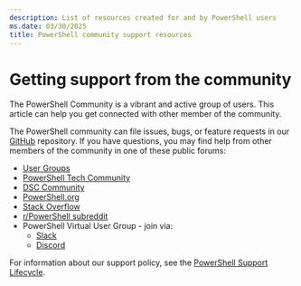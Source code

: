 ```yaml
---
description: List of resources created for and by PowerShell users
ms.date: 03/30/2025
title: PowerShell community support resources
---
```

# Getting support from the community

The PowerShell Community is a vibrant and active group of users. This article can help you get
connected with other member of the community.

The PowerShell community can file issues, bugs, or feature requests in our [GitHub][07] repository.
If you have questions, you may find help from other members of the community in one of these public
forums:

- [User Groups][04]
- [PowerShell Tech Community][09]
- [DSC Community][05]
- [PowerShell.org][06]
- [Stack Overflow][08]
- [r/PowerShell subreddit][10]
- PowerShell Virtual User Group - join via:
  - [Slack][03]
  - [Discord][02]

For information about our support policy, see the [PowerShell Support Lifecycle][01].

<!-- link references -->
[01]: /powershell/scripting/powershell-support-lifecycle
[02]: https://aka.ms/psdiscord
[03]: https://aka.ms/psslack
[04]: https://aka.ms/psusergroup
[05]: https://dsccommunity.org/
[06]: https://forums.powershell.org/
[07]: https://github.com/powershell/powershell/issues
[08]: https://stackoverflow.com/questions/tagged/powershell
[09]: https://techcommunity.microsoft.com/t5/PowerShell/ct-p/WindowsPowerShell
[10]: https://www.reddit.com/r/PowerShell/
